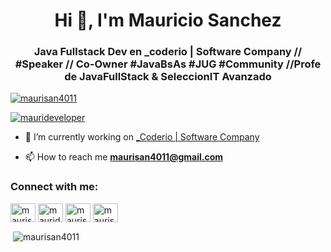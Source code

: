 <h1 align="center">Hi 👋, I'm Mauricio Sanchez</h1>
<h3 align="center">Java Fullstack Dev en _coderio | Software Company // #Speaker // Co-Owner #JavaBsAs #JUG #Community //Profe de JavaFullStack & SeleccionIT Avanzado</h3>

<p align="left"> <a href="https://github-profile-trophy.vercel.app/?username=ryo-ma&theme=onedark"><img src="https://github-profile-trophy.vercel.app/?username=maurisan4011" alt="maurisan4011" /></a> </p>

<p align="left"> <a href="https://twitter.com/maurideveloper" target="blank"><img src="https://img.shields.io/twitter/follow/maurideveloper?logo=twitter&style=for-the-badge" alt="maurideveloper" /></a> </p>

- 🔭 I’m currently working on [_Coderio | Software Company](https://coderio.co/)

- 📫 How to reach me **maurisan4011@gmail.com**

<h3 align="left">Connect with me:</h3>
<p align="left">
<a href="https://codepen.io/maurisan4011" target="blank"><img align="center" src="https://cdn.jsdelivr.net/npm/simple-icons@3.0.1/icons/codepen.svg" alt="maurisan4011" height="30" width="40" /></a>
<a href="https://twitter.com/maurideveloper" target="blank"><img align="center" src="https://cdn.jsdelivr.net/npm/simple-icons@3.0.1/icons/twitter.svg" alt="maurideveloper" height="30" width="40" /></a>
<a href="https://linkedin.com/in/maurisandev" target="blank"><img align="center" src="https://cdn.jsdelivr.net/npm/simple-icons@3.0.1/icons/linkedin.svg" alt="maurisandev" height="30" width="40" /></a>
<a href="https://codesandbox.com/maurisandev" target="blank"><img align="center" src="https://cdn.jsdelivr.net/npm/simple-icons@3.0.1/icons/codesandbox.svg" alt="maurisandev" height="30" width="40" /></a>
</p>



<p>&nbsp;<img align="center" src="https://github-readme-stats.vercel.app/api?username=maurisan4011&show_icons=true&locale=en" alt="maurisan4011" /></p>
